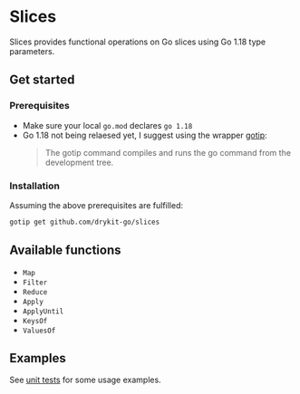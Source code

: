 # Slices

Slices provides functional operations on Go slices using Go 1.18 type parameters.

## Get started

### Prerequisites

- Make sure your local `go.mod` declares `go 1.18`
- Go 1.18 not being relaesed yet, I suggest using the wrapper [gotip](https://pkg.go.dev/golang.org/dl/gotip):
  > The gotip command compiles and runs the go command from the development tree.

### Installation

Assuming the above prerequisites are fulfilled:

```sh
gotip get github.com/drykit-go/slices
```

## Available functions

- `Map`
- `Filter`
- `Reduce`
- `Apply`
- `ApplyUntil`
- `KeysOf`
- `ValuesOf`

## Examples

See [unit tests](./slices_test.go) for some usage examples.
